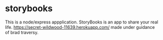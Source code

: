 # storybooks
This is a node/express appplication.
StoryBooks is an app to share your real life.
https://secret-wildwood-11639.herokuapp.com/
made under guidance of brad traversy.
